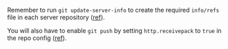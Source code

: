 Remember to run `git update-server-info` to create the required `info/refs` file in each server repository ([ref](https://stackoverflow.com/q/12406963/8245426)).

You will also have to enable `git push` by setting `http.receivepack` to `true` in the repo config ([ref](https://adam.younglogic.com/2020/08/enabling-write-access-to-git-http-backend/)).
